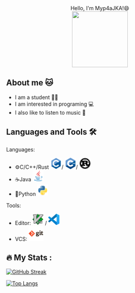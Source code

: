 <div align=center>
    Hello, I'm Myp4aJKA!😄
    <br>
    <img align=center width=150 height=150 
        src="https://github.com/Myp4aJTKa/Myp4aJTKa/assets/136955743/0dbd5339-04e5-4d9e-a495-9e52eaf64be2"/>
</div>


## About me 🐱
- I am a student 🧑‍🎓
- I am interested in programing 💻️
- I also like to listen to music 🎸


## Languages and Tools 🛠️
<div>
    Languages:
    <ul>
        <li>
            ⚙️C/C++/Rust <img width=30 height=30
                     src=https://github.com/devicons/devicon/blob/master/icons/c/c-original.svg/>/
                    <img width=30 height=30
                     src=https://github.com/devicons/devicon/blob/master/icons/cplusplus/cplusplus-original.svg/>/
                    <img width=30 height=30
                     src=https://github.com/devicons/devicon/blob/master/icons/rust/rust-plain.svg/>
        </li>
        <li>
            ☕️Java <img width=30 height=30
                     src=https://github.com/devicons/devicon/blob/master/icons/java/java-original.svg/>
        </li>
        <li>
            🐍Python <img width=30 height=30
                     src=https://github.com/devicons/devicon/blob/master/icons/python/python-original.svg/>
        </li>
    </ul>
    Tools:
    <ul>
        <li>
            Editor: 
                <img width=30 height=30 src=https://github.com/devicons/devicon/blob/master/icons/vim/vim-original.svg>
                /
                <img width=30 height=30 src=https://github.com/devicons/devicon/blob/master/icons/vscode/vscode-original.svg>
        </li>
        <li>
            VCS: <img src="https://github.com/devicons/devicon/blob/master/icons/git/git-original-wordmark.svg" title="Git" **alt="Git" width="40" height="40"/>
        </li>
    </ul>
</div>

## :fire: My Stats :
[![GitHub Streak](http://github-readme-streak-stats.herokuapp.com?user=Myp4aJTKa&theme=dark&background=000000)](https://git.io/streak-stats)

[![Top Langs](https://github-readme-stats.vercel.app/api/top-langs/?username=Myp4aJTKa&layout=compact&theme=vision-friendly-dark)](https://github.com/anuraghazra/github-readme-stats)
